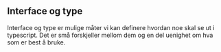## Interface og type
Interface og type er mulige måter vi kan definere hvordan noe skal se ut i typescript. Det er små forskjeller mellom dem og en del uenighet om hva som er best å bruke.



